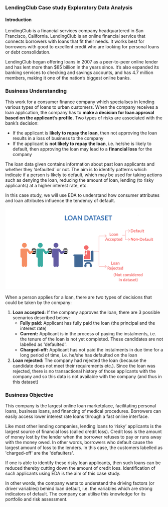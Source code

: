 ### LendingClub Case study Exploratory Data Analysis
#### Introduction

LendingClub is a financial services company headquartered in San Francisco, California. LendingClub is an online financial service that connects borrowers with loans that fit their needs. It works best for borrowers with good to excellent credit who are looking for personal loans or debt consolidation.

LendingClub began offering loans in 2007 as a peer-to-peer online lender and has lent more than $85 billion in the years since. It’s also expanded its banking services to checking and savings accounts, and has 4.7 million members, making it one of the nation’s biggest online banks.

  
### Business Understanding

This work for a consumer finance company which specialises in lending various types of loans to urban customers. When the company receives a loan application, the company has to <b>make a decision for loan approval based on the applicant’s profile.</b> Two types of risks are associated with the bank’s decision:
<ul>
<li>
If the applicant is <b>likely to repay the loan</b>, then not approving the loan results in a loss of business to the company
</li>
<li>
If the applicant is <b>not likely to repay the loan</b>, i.e. he/she is likely to default, then approving the loan may lead to a <b>financial loss</b> for the company
</li>
</ul>
 

The loan data given contains information about past loan applicants and whether they ‘defaulted’ or not. The aim is to identify patterns which indicate if a person is likely to default, which may be used for taking actions such as denying the loan, reducing the amount of loan, lending (to risky applicants) at a higher interest rate, etc.

In this case study, we will use EDA to understand how consumer attributes and loan attributes influence the tendency of default.

<img src="Loan_image.png" />

When a person applies for a loan, there are two types of decisions that could be taken by the company:

<ol>
<li><b>Loan accepted:</b> If the company approves the loan, there are 3 possible scenarios described below:
<ul>
<li><b>Fully paid:</b> Applicant has fully paid the loan (the principal and the interest rate)
</li>
<li><b>Current:</b> Applicant is in the process of paying the instalments, i.e. the tenure of the loan is not yet completed. These candidates are not labelled as 'defaulted'.
</li>
<li><b>Charged-off:</b> Applicant has not paid the instalments in due time for a long period of time, i.e. he/she has defaulted on the loan 
</li>
</ul>
</li>
<li><b>Loan rejected:</b> The company had rejected the loan (because the candidate does not meet their requirements etc.). Since the loan was rejected, there is no transactional history of those applicants with the company and so this data is not available with the company (and thus in this dataset)
</li>
</ol>


### Business Objective
This company is the largest online loan marketplace, facilitating personal loans, business loans, and financing of medical procedures. Borrowers can easily access lower interest rate loans through a fast online interface. 

 

Like most other lending companies, lending loans to ‘risky’ applicants is the largest source of financial loss (called credit loss). Credit loss is the amount of money lost by the lender when the borrower refuses to pay or runs away with the money owed. In other words, borrowers who default cause the largest amount of loss to the lenders. In this case, the customers labelled as 'charged-off' are the 'defaulters'. 

 

If one is able to identify these risky loan applicants, then such loans can be reduced thereby cutting down the amount of credit loss. Identification of such applicants using EDA is the aim of this case study.

 

In other words, the company wants to understand the driving factors (or driver variables) behind loan default, i.e. the variables which are strong indicators of default.  The company can utilise this knowledge for its portfolio and risk assessment.
